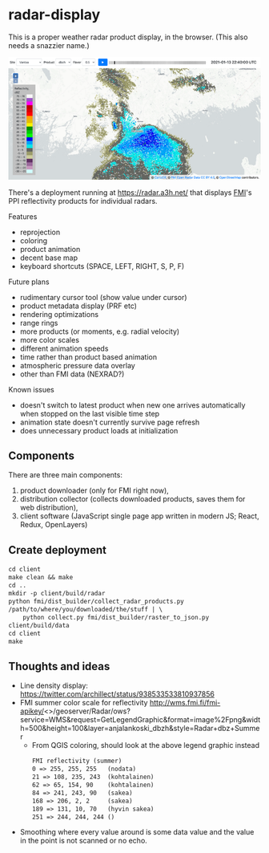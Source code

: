 # radar-display

This is a proper weather radar product display, in the browser. (This also
needs a snazzier name.)

![Screenshot](basic-screenshot.webp)

There's a deployment running at https://radar.a3h.net/ that displays
[FMI](https://www.fmi.fi/)'s PPI reflectivity products for individual radars.

Features
- reprojection
- coloring
- product animation
- decent base map
- keyboard shortcuts (SPACE, LEFT, RIGHT, S, P, F)

Future plans
- rudimentary cursor tool (show value under cursor)
- product metadata display (PRF etc)
- rendering optimizations
- range rings
- more products (or moments, e.g. radial velocity)
- more color scales
- different animation speeds
- time rather than product based animation
- atmospheric pressure data overlay
- other than FMI data (NEXRAD?)

Known issues
- doesn't switch to latest product when new one arrives automatically when
  stopped on the last visible time step
- animation state doesn't currently survive page refresh
- does unnecessary product loads at initialization


## Components

There are three main components:
1. product downloader (only for FMI right now),
2. distribution collector (collects downloaded products, saves them for web distribution),
3. client software (JavaScript single page app written in modern JS; React, Redux, OpenLayers)


## Create deployment

```
cd client
make clean && make
cd ..
mkdir -p client/build/radar
python fmi/dist_builder/collect_radar_products.py /path/to/where/you/downloaded/the/stuff | \
    python collect.py fmi/dist_builder/raster_to_json.py client/build/data
cd client
make
```


## Thoughts and ideas

- Line density display:
   https://twitter.com/archillect/status/938533533810937856
 - FMI summer color scale for reflectivity
   http://wms.fmi.fi/fmi-apikey/<>/geoserver/Radar/ows?service=WMS&request=GetLegendGraphic&format=image%2Fpng&width=500&height=100&layer=anjalankoski_dbzh&style=Radar+dbz+Summer
   - From QGIS coloring, should look at the above legend graphic instead
     ```
     FMI reflectivity (summer)
     0 => 255, 255, 255   (nodata)
     21 => 108, 235, 243  (kohtalainen)
     62 => 65, 154, 90    (kohtalainen)
     84 => 241, 243, 90   (sakea)
     168 => 206, 2, 2     (sakea)
     189 => 131, 10, 70   (hyvin sakea)
     251 => 244, 244, 244 ()
     ```
 - Smoothing where every value around is some data value and the value in the
   point is not scanned or no echo.
